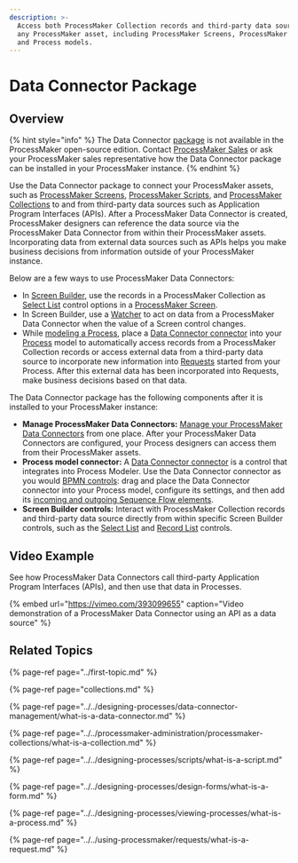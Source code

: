 ```yaml
---
description: >-
  Access both ProcessMaker Collection records and third-party data sources from
  any ProcessMaker asset, including ProcessMaker Screens, ProcessMaker Scripts,
  and Process models.
---
```


# Data Connector Package

## Overview

{% hint style="info" %}
The Data Connector [package](../first-topic.md) is not available in the ProcessMaker open-source edition. Contact [ProcessMaker Sales](https://www.processmaker.com/contact/) or ask your ProcessMaker sales representative how the Data Connector package can be installed in your ProcessMaker instance.
{% endhint %}

Use the Data Connector package to connect your ProcessMaker assets, such as [ProcessMaker Screens](../../designing-processes/design-forms/what-is-a-form.md), [ProcessMaker Scripts](../../designing-processes/scripts/what-is-a-script.md), and [ProcessMaker Collections](../../processmaker-administration/processmaker-collections/what-is-a-collection.md) to and from third-party data sources such as Application Program Interfaces \(APIs\). After a ProcessMaker Data Connector is created, ProcessMaker designers can reference the data source via the ProcessMaker Data Connector from within their ProcessMaker assets. Incorporating data from external data sources such as APIs helps you make business decisions from information outside of your ProcessMaker instance.

Below are a few ways to use ProcessMaker Data Connectors:

* In [Screen Builder](../../designing-processes/design-forms/screens-builder/what-is-screens-builder.md), use the records in a ProcessMaker Collection as [Select List](../../designing-processes/design-forms/screens-builder/control-descriptions/select-list-control-settings.md) control options in a [ProcessMaker Screen](../../designing-processes/design-forms/what-is-a-form.md).
* In Screen Builder, use a [Watcher](../../designing-processes/design-forms/screens-builder/manage-watchers/what-is-a-watcher.md) to act on data from a ProcessMaker Data Connector when the value of a Screen control changes.
* While [modeling a Process](../../designing-processes/process-design/what-is-process-modeling.md), place a [Data Connector connector](../../designing-processes/process-design/model-processes-using-connectors/available-connectors-from-processmaker/data-connector-connector.md) into your [Process](../../designing-processes/viewing-processes/what-is-a-process.md) model to automatically access records from a ProcessMaker Collection records or access external data from a third-party data source to incorporate new information into [Requests](../../using-processmaker/requests/what-is-a-request.md) started from your Process. After this external data has been incorporated into Requests, make business decisions based on that data.

The Data Connector package has the following components after it is installed to your ProcessMaker instance:

* **Manage ProcessMaker Data Connectors:** [Manage your ProcessMaker Data Connectors](../../designing-processes/data-connector-management/manage-data-connectors/) from one place. After your ProcessMaker Data Connectors are configured, your Process designers can access them from their ProcessMaker assets.
* **Process model connector:** A [Data Connector connector](../../designing-processes/process-design/model-processes-using-connectors/available-connectors-from-processmaker/data-connector-connector.md) is a control that integrates into Process Modeler. Use the Data Connector connector as you would [BPMN controls](../../designing-processes/process-design/model-your-process/): drag and place the Data Connector connector into your Process model, configure its settings, and then add its [incoming and outgoing Sequence Flow elements](../../designing-processes/process-design/model-your-process/the-quick-toolbar.md).
* **Screen Builder controls:** Interact with ProcessMaker Collection records and third-party data source directly from within specific Screen Builder controls, such as the [Select List](../../designing-processes/design-forms/screens-builder/control-descriptions/select-list-control-settings.md) and [Record List](../../designing-processes/design-forms/screens-builder/control-descriptions/record-list-control-settings.md) controls.

## Video Example

See how ProcessMaker Data Connectors call third-party Application Program Interfaces \(APIs\), and then use that data in Processes.

{% embed url="https://vimeo.com/393099655" caption="Video demonstration of a ProcessMaker Data Connector using an API as a data source" %}

## Related Topics

{% page-ref page="../first-topic.md" %}

{% page-ref page="collections.md" %}

{% page-ref page="../../designing-processes/data-connector-management/what-is-a-data-connector.md" %}

{% page-ref page="../../processmaker-administration/processmaker-collections/what-is-a-collection.md" %}

{% page-ref page="../../designing-processes/scripts/what-is-a-script.md" %}

{% page-ref page="../../designing-processes/design-forms/what-is-a-form.md" %}

{% page-ref page="../../designing-processes/viewing-processes/what-is-a-process.md" %}

{% page-ref page="../../using-processmaker/requests/what-is-a-request.md" %}

